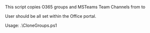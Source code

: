 This script copies O365 groups and MSTeams Team Channels from <USER-EMAIL> to <TARGET-EMAIL>

User should be all set within the Office portal.

Usage: .\CloneGroups.ps1 <USER-EMAIL> <TARGET-EMAIL>
